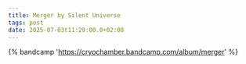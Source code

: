 ```yaml
---
title: Merger by Silent Universe
tags: post
date: 2025-07-03t11:29:00.0+02:00
---
```


{% bandcamp 'https://cryochamber.bandcamp.com/album/merger' %}